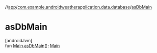 //[app](../../index.md)/[com.example.androidweatherapplication.data.database](index.md)/[asDbMain](as-db-main.md)

# asDbMain

[androidJvm]\
fun [Main](../com.example.androidweatherapplication.model/-main/index.md).[asDbMain](as-db-main.md)(): [Main](-main/index.md)
